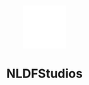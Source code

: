 <p align="center">

  <a>
    <img src="nldf.svg" alt="Logo" width=100 height=100>
  </a>

  <h1 align="center">NLDFStudios</h3>
  
  <br></br>

</p>
